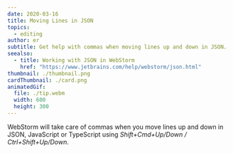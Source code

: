```yaml
---
date: 2020-03-16
title: Moving Lines in JSON
topics:
  - editing
author: er
subtitle: Get help with commas when moving lines up and down in JSON.
seealso:
  - title: Working with JSON in WebStorm
    href: "https://www.jetbrains.com/help/webstorm/json.html"
thumbnail: ./thumbnail.png
cardThumbnail: ./card.png
animatedGif:
  file: ./tip.webm
  width: 600
  height: 300
---
```


WebStorm will take care of commas when you move lines up and down in JSON,
JavaScript or TypeScript using _Shift+Cmd+Up/Down / Ctrl+Shift+Up/Down_.
